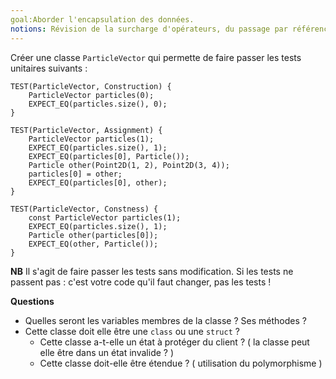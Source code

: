 ```yaml
---
goal:Aborder l'encapsulation des données.
notions: Révision de la surcharge d'opérateurs, du passage par référence et les tests unitaires.
---
```

Créer une classe `ParticleVector` qui permette de faire passer les tests unitaires suivants :

	TEST(ParticleVector, Construction) {
		ParticleVector particles(0);
		EXPECT_EQ(particles.size(), 0);
	}
    
	TEST(ParticleVector, Assignment) {
		ParticleVector particles(1);
		EXPECT_EQ(particles.size(), 1);
		EXPECT_EQ(particles[0], Particle());
		Particle other(Point2D(1, 2), Point2D(3, 4));
		particles[0] = other;
		EXPECT_EQ(particles[0], other);
	}
    
	TEST(ParticleVector, Constness) {
		const ParticleVector particles(1);
		EXPECT_EQ(particles.size(), 1);
		Particle other(particles[0]);
		EXPECT_EQ(other, Particle());
	}

**NB**
Il s'agit de faire passer les tests sans modification.
Si les tests ne passent pas : c'est votre code qu'il faut changer, pas les tests !

**Questions**
- Quelles seront les variables membres de la classe ? Ses méthodes ?
- Cette classe doit elle être une `class` ou une `struct` ?
    - Cette classe a-t-elle un état à protéger du client ? ( la classe peut elle être dans un état invalide ? )
    - Cette classe doit-elle être étendue ? ( utilisation du polymorphisme )
